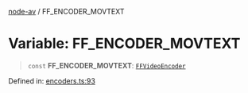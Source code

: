[node-av](../globals.md) / FF\_ENCODER\_MOVTEXT

# Variable: FF\_ENCODER\_MOVTEXT

> `const` **FF\_ENCODER\_MOVTEXT**: [`FFVideoEncoder`](../type-aliases/FFVideoEncoder.md)

Defined in: [encoders.ts:93](https://github.com/seydx/av/blob/f8631fc881b394300b1479f511d55cf1c370a87f/src/constants/encoders.ts#L93)
